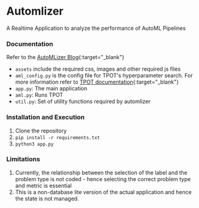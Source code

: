 # Automlizer
A Realtime Application to analyze the performance of AutoML Pipelines

### Documentation

Refer to the [AutoMLizer Blog](https://0bsidiansteel.com/posts/automlizer){:target="_blank"}

* `assets` include the required css, images and other required js files
* `aml_config.py` is the config file for TPOT's hyperparameter search. For more information refer to [TPOT documentation](https://epistasislab.github.io/tpot/using/#customizing-tpots-operators-and-parameters){:target="_blank"}
* `app.py`: The main application
* `aml.py`: Runs TPOT
* `util.py`: Set of utility functions required by automlizer


### Installation and Execution

1. Clone the repository
2. `pip install -r requirements.txt`
3. `python3 app.py`

### Limitations

1. Currently, the relationship between the selection of the label and the problem type is not coded - hence selecting the correct problem type and metric is essential
2. This is a non-database lite version of the actual application and hence the state is not managed. 